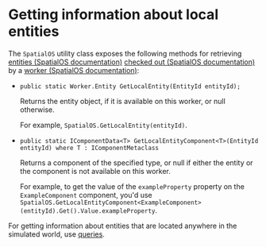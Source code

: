 # Getting information about local entities

The `SpatialOS` utility class exposes the following methods for retrieving [entities (SpatialOS documentation)](https://docs.improbable.io/reference/12.2/shared/glossary#entity)
[checked out (SpatialOS documentation)](https://docs.improbable.io/reference/12.2/shared/glossary#checking-out) by a [worker (SpatialOS documentation)](https://docs.improbable.io/reference/12.2/shared/glossary#worker):

* `public static Worker.Entity GetLocalEntity(EntityId entityId);`

    Returns the entity object, if it is available on this worker, or null otherwise.

    For example, `SpatialOS.GetLocalEntity(entityId)`.
* `public static IComponentData<T> GetLocalEntityComponent<T>(EntityId entityId) where T : IComponentMetaclass`

    Returns a component of the specified type, or null if either the entity or the component is not available on this worker.

    For example, to get the value of the `exampleProperty` property on the `ExampleComponent` component,
    you'd use `SpatialOS.GetLocalEntityComponent<ExampleComponent>(entityId).Get().Value.exampleProperty`.

For getting information about entities that are located anywhere in the simulated world, use
[queries](../interact-with-world/query-world.md).